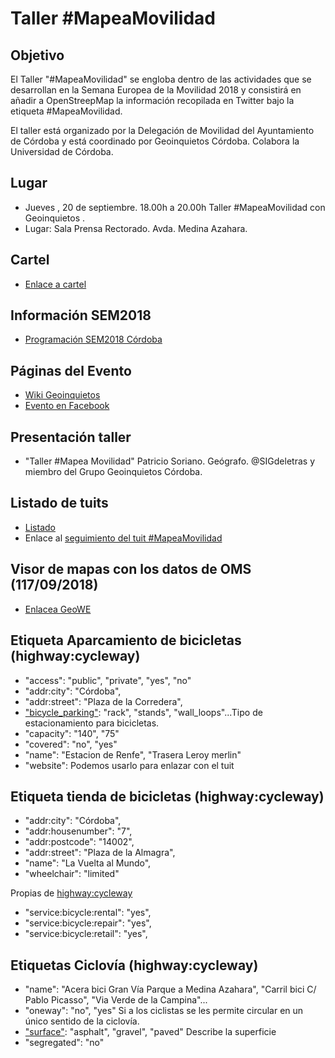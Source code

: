 # Taller #MapeaMovilidad

## Objetivo
El Taller "#MapeaMovilidad" se engloba dentro de las actividades que se desarrollan en la Semana Europea de la Movilidad 2018 y consistirá en añadir a OpenStreepMap la información recopilada en Twitter bajo la etiqueta #MapeaMovilidad.

El taller está organizado por la Delegación de Movilidad del Ayuntamiento de Córdoba y está coordinado por Geoinquietos Córdoba. Colabora la Universidad de Córdoba.

## Lugar

- Jueves , 20 de septiembre. 18.00h a 20.00h Taller #MapeaMovilidad con Geoinquietos . 
- Lugar: Sala Prensa Rectorado. Avda. Medina Azahara.

## Cartel
- [Enlace a cartel](https://wiki.osgeo.org/wiki/File:Mapeamovilidad2018.jpg)

## Información SEM2018

- [Programación SEM2018 Córdoba](https://sem.cordoba.es/programacion/programacion.htm)

## Páginas del Evento
- [Wiki Geoinquietos](https://wiki.osgeo.org/wiki/Taller_MapeaMovilidad_2018)
- [Evento en  Facebook](https://www.facebook.com/events/277921676378422)

## Presentación taller

- "Taller #Mapea Movilidad" Patricio Soriano. Geógrafo. @SIGdeletras y miembro del Grupo Geoinquietos Córdoba.

## Listado de tuits

- [Listado](tuits.md/tuis.md)
- Enlace al [seguimiento del tuit #MapeaMovilidad](https://twitter.com/search?f=tweets&vertical=default&q=%23mapeamovilidad&src=typd&lang=es)

## Visor de mapas con los datos de OMS (117/09/2018)

- [Enlacea GeoWE](http://bit.ly/mapeamovilidad_geowe)

## Etiqueta Aparcamiento de bicicletas (highway:cycleway)

- "access": "public", "private", "yes", "no"
- "addr:city": "Córdoba",
- "addr:street": "Plaza de la Corredera",
- ["bicycle_parking"](https://wiki.openstreetmap.org/wiki/ES:Key:bicycle_parking): "rack", "stands", "wall_loops"...Tipo de estacionamiento para bicicletas.
- "capacity": "140", "75"
- "covered": "no", "yes"
- "name": "Estacion de Renfe", "Trasera Leroy merlin"
- "website":  Podemos usarlo para enlazar con el tuit


## Etiqueta tienda de bicicletas (highway:cycleway)

- "addr:city": "Córdoba",
- "addr:housenumber": "7",
- "addr:postcode": "14002",
- "addr:street": "Plaza de la Almagra",
- "name": "La Vuelta al Mundo",
- "wheelchair": "limited"

Propias de [highway:cycleway](https://wiki.openstreetmap.org/wiki/Tag:shop%3Dbicycle)
- "service:bicycle:rental": "yes",
- "service:bicycle:repair": "yes",
- "service:bicycle:retail": "yes",


## Etiquetas Ciclovía (highway:cycleway)

- "name": "Acera bici Gran Vía Parque a Medina Azahara", "Carril bici C/ Pablo Picasso", "Via Verde de la Campina"...
- "oneway": "no", "yes" Si a los ciclistas se les permite circular en un único sentido de la ciclovía.
- ["surface"](https://wiki.openstreetmap.org/wiki/ES:Key:surface): "asphalt",  "gravel", "paved" Describe la superficie
- "segregated": "no"


